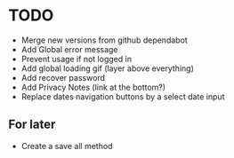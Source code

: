 # TODO

- Merge new versions from github dependabot
- Add Global error message
- Prevent usage if not logged in
- Add global loading gif (layer above everything)
- Add recover password
- Add Privacy Notes (link at the bottom?)
- Replace dates navigation buttons by a select date input

## For later

- Create a save all method
